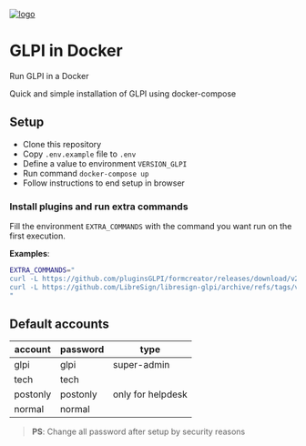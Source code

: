 [![logo](https://raw.githubusercontent.com/glpi-project/glpi/master/pics/logos/logo-GLPI-250-black.png)](https://github.com/glpi-project/glpi)

# GLPI in Docker
Run GLPI in a Docker

Quick and simple installation of GLPI using docker-compose

## Setup

* Clone this repository
* Copy `.env.example` file to `.env`
* Define a value to environment `VERSION_GLPI`
* Run command `docker-compose up`
* Follow instructions to end setup in browser

### Install plugins and run extra commands

Fill the environment `EXTRA_COMMANDS` with the command you want run on the first execution.

**Examples**:
```bash
EXTRA_COMMANDS="
curl -L https://github.com/pluginsGLPI/formcreator/releases/download/v2.11.2/glpi-formcreator-2.11.2.tar.bz2 | tar -jxf - -C /var/www/html/plugins/;
curl -L https://github.com/LibreSign/libresign-glpi/archive/refs/tags/v1.0.0.tar.gz | tar -zxf - -C /var/www/html/plugins/;
"
```

## Default accounts

| account  | password | type              |
| -------- | -------- | ----------------- |
| glpi     | glpi     | super-admin       |
| tech     | tech     |                   |
| postonly | postonly | only for helpdesk |
| normal   | normal   |                   |

> **PS**: Change all password after setup by security reasons
